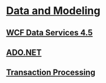# [Data and Modeling](index.md)
## [WCF Data Services 4.5](wcf/)
## [ADO.NET](adonet/)
## [Transaction Processing](transactions/)
